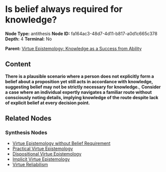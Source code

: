 # Is belief always required for knowledge?

**Node Type:** antithesis
**Node ID:** fa164ac3-48d7-4d11-b817-a0d1c665c378
**Depth:** 4
**Terminal:** No

**Parent:** [Virtue Epistemology: Knowledge as a Success from Ability](virtue-epistemology-knowledge-as-a-success-from-ability-synthesis-131c74a4-0347-4f5a-a6d6-71ded6b2eff9.md)

## Content

**There is a plausible scenario where a person does not explicitly form a belief about a proposition yet still acts in accordance with knowledge, suggesting belief may not be strictly necessary for knowledge.**, **Consider a case where an individual expertly navigates a familiar route without consciously noting details, implying knowledge of the route despite lack of explicit belief at every decision point.**

## Related Nodes

### Synthesis Nodes

- [Virtue Epistemology without Belief Requirement](virtue-epistemology-without-belief-requirement-synthesis-c3dc622b-272d-49a0-9c6d-68234a26d665.md)
- [Practical Virtue Epistemology](practical-virtue-epistemology-synthesis-807d647f-c176-4f85-b952-6cb37e5e7840.md)
- [Dispositional Virtue Epistemology](dispositional-virtue-epistemology-synthesis-3bc66e2c-d5b2-4f23-9767-514f8a8e832d.md)
- [Implicit Virtue Epistemology](implicit-virtue-epistemology-synthesis-ccc1fd25-b164-46e7-a882-84cbc7b0f2ac.md)
- [Virtue Reliabilism](virtue-reliabilism-synthesis-03903bc3-58d6-49f2-bac5-ed6af35fcbf1.md)
